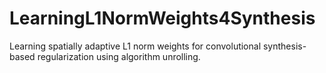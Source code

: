 # LearningL1NormWeights4Synthesis
Learning spatially adaptive L1 norm weights for convolutional synthesis-based regularization using algorithm unrolling.
